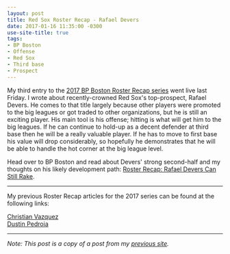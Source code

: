 ```yaml
---
layout: post
title: Red Sox Roster Recap - Rafael Devers
date: 2017-01-16 11:35:00 -0300
use-site-title: true
tags:
- BP Boston
- Offense
- Red Sox
- Third base
- Prospect
---
```


My third entry to the <a href = "http://boston.locals.baseballprospectus.com/2017-red-sox-roster-recap-series/" target = "_blank"> 2017 BP Boston Roster Recap series</a> went live last Friday. I wrote about recently-crowned Red Sox's 
top-prospect, Rafael Devers. He comes to that title largely because other players were promoted to the big leagues or got traded 
to other organizations, but he is still an exciting player. His main tool is his offense; hitting is what will get him to the 
big leagues. If he can continue to hold-up as a decent defender at third base then he will be a really valuable player. If he 
has to move to first base his value will drop considerably, so hopefully he demonstrates that he will be able to handle the hot 
corner at the big league level.

Head over to BP Boston and read about Devers' strong second-half and my thoughts on his likely development path: <a href = "http://boston.locals.baseballprospectus.com/2017/01/13/roster-recap-rafael-devers-can-still-rake/" target = "_blank"> Roster Recap: Rafael Devers Can Still Rake</a>.

---

My previous Roster Recap articles for the 2017 series can be found at the following links:

<a href = "https://christopherteeter.wordpress.com/2016/12/22/red-sox-roster-recap-bp-boston-christian-vazquez/" target = "_blank"> Christian Vazquez</a><br>
<a href = "https://christopherteeter.wordpress.com/2017/01/02/red-sox-roster-recap-bp-boston-dustin-pedroia/" target = "_blank"> Dustin Pedroia</a>

***

*Note: This post is a copy of a post from my <a href = "https://christopherteeter.wordpress.com/" target = "_blank"> previous site</a>.*